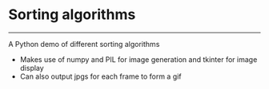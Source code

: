 # Sorting algorithms

---

A Python demo of different sorting algorithms

- Makes use of numpy and PIL for image generation and tkinter for image display
- Can also output jpgs for each frame to form a gif
